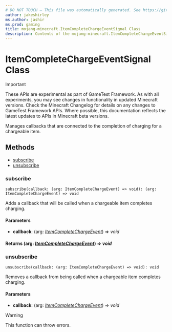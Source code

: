 ```yaml
---
# DO NOT TOUCH — This file was automatically generated. See https://github.com/Mojang/MinecraftScriptingApiDocsGenerator to modify descriptions, examples, etc.
author: jakeshirley
ms.author: jashir
ms.prod: gaming
title: mojang-minecraft.ItemCompleteChargeEventSignal Class
description: Contents of the mojang-minecraft.ItemCompleteChargeEventSignal class.
---
```

# ItemCompleteChargeEventSignal Class
>[!IMPORTANT]
>These APIs are experimental as part of GameTest Framework. As with all experiments, you may see changes in functionality in updated Minecraft versions. Check the Minecraft Changelog for details on any changes to GameTest Framework APIs. Where possible, this documentation reflects the latest updates to APIs in Minecraft beta versions.

Manages callbacks that are connected to the completion of charging for a chargeable item.

## Methods
- [subscribe](#subscribe)
- [unsubscribe](#unsubscribe)
  
### **subscribe**
`
subscribe(callback: (arg: ItemCompleteChargeEvent) => void): (arg: ItemCompleteChargeEvent) => void
`

Adds a callback that will be called when a chargeable item completes charging.
#### **Parameters**
- **callback**: (arg: [*ItemCompleteChargeEvent*](ItemCompleteChargeEvent.md)) => *void*

#### **Returns** (arg: [*ItemCompleteChargeEvent*](ItemCompleteChargeEvent.md)) => *void*


### **unsubscribe**
`
unsubscribe(callback: (arg: ItemCompleteChargeEvent) => void): void
`

Removes a callback from being called when a chargeable item completes charging.
#### **Parameters**
- **callback**: (arg: [*ItemCompleteChargeEvent*](ItemCompleteChargeEvent.md)) => *void*


> [!WARNING]
> This function can throw errors.

